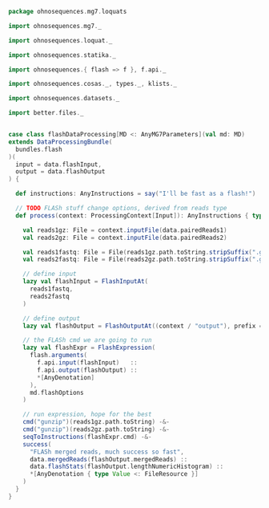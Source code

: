 
```scala
package ohnosequences.mg7.loquats

import ohnosequences.mg7._

import ohnosequences.loquat._

import ohnosequences.statika._

import ohnosequences.{ flash => f }, f.api._

import ohnosequences.cosas._, types._, klists._

import ohnosequences.datasets._

import better.files._


case class flashDataProcessing[MD <: AnyMG7Parameters](val md: MD)
extends DataProcessingBundle(
  bundles.flash
)(
  input = data.flashInput,
  output = data.flashOutput
) {

  def instructions: AnyInstructions = say("I'll be fast as a flash!")

  // TODO FLASh stuff change options, derived from reads type
  def process(context: ProcessingContext[Input]): AnyInstructions { type Out <: OutputFiles } = {

    val reads1gz: File = context.inputFile(data.pairedReads1)
    val reads2gz: File = context.inputFile(data.pairedReads2)

    val reads1fastq: File = File(reads1gz.path.toString.stripSuffix(".gz"))
    val reads2fastq: File = File(reads2gz.path.toString.stripSuffix(".gz"))

    // define input
    lazy val flashInput = FlashInputAt(
      reads1fastq,
      reads2fastq
    )

    // define output
    lazy val flashOutput = FlashOutputAt((context / "output"), prefix = "")

    // the FLASh cmd we are going to run
    lazy val flashExpr = FlashExpression(
      flash.arguments(
        f.api.input(flashInput)   ::
        f.api.output(flashOutput) ::
        *[AnyDenotation]
      ),
      md.flashOptions
    )

    // run expression, hope for the best
    cmd("gunzip")(reads1gz.path.toString) -&-
    cmd("gunzip")(reads2gz.path.toString) -&-
    seqToInstructions(flashExpr.cmd) -&-
    success(
      "FLASh merged reads, much success so fast",
      data.mergedReads(flashOutput.mergedReads) ::
      data.flashStats(flashOutput.lengthNumericHistogram) ::
      *[AnyDenotation { type Value <: FileResource }]
    )
  }
}

```




[main/scala/metagenomica/bio4j/taxonomyTree.scala]: ../bio4j/taxonomyTree.scala.md
[main/scala/metagenomica/bio4j/titanTaxonomyTree.scala]: ../bio4j/titanTaxonomyTree.scala.md
[main/scala/metagenomica/bundles/bio4jTaxonomy.scala]: ../bundles/bio4jTaxonomy.scala.md
[main/scala/metagenomica/bundles/blast.scala]: ../bundles/blast.scala.md
[main/scala/metagenomica/bundles/blast16s.scala]: ../bundles/blast16s.scala.md
[main/scala/metagenomica/bundles/flash.scala]: ../bundles/flash.scala.md
[main/scala/metagenomica/bundles/gis.scala]: ../bundles/gis.scala.md
[main/scala/metagenomica/data.scala]: ../data.scala.md
[main/scala/metagenomica/dataflows/standard.scala]: ../dataflows/standard.scala.md
[main/scala/metagenomica/loquats/1.flash.scala]: 1.flash.scala.md
[main/scala/metagenomica/loquats/2.split.scala]: 2.split.scala.md
[main/scala/metagenomica/loquats/3.blast.scala]: 3.blast.scala.md
[main/scala/metagenomica/loquats/4.merge.scala]: 4.merge.scala.md
[main/scala/metagenomica/loquats/5.assignment.scala]: 5.assignment.scala.md
[main/scala/metagenomica/loquats/6.counting.scala]: 6.counting.scala.md
[main/scala/metagenomica/package.scala]: ../package.scala.md
[main/scala/metagenomica/parameters.scala]: ../parameters.scala.md
[test/scala/bundles.scala]: ../../../../test/scala/bundles.scala.md
[test/scala/lca.scala]: ../../../../test/scala/lca.scala.md
[test/scala/metagenomica/pipeline.scala]: ../../../../test/scala/metagenomica/pipeline.scala.md